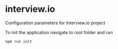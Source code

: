 # interview.io
Configuration parameters for Interview.io project

To init the application navigate to root folder and run
```
npm run init
```
